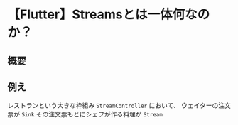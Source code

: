 # 【Flutter】Streamsとは一体何なのか？

## 概要

## 例え

レストランという大きな枠組み
`StreamController`
において、
ウェイターの注文票が
`Sink`
その注文票もとにシェフが作る料理が
`Stream`
